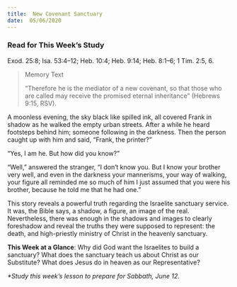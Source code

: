 ```yaml
---
title:  New Covenant Sanctuary
date:  05/06/2020
---
```


### Read for This Week’s Study
Exod. 25:8; Isa. 53:4–12; Heb. 10:4; Heb. 9:14; Heb. 8:1–6; 1 Tim. 2:5, 6.

> <p>Memory Text</p>
> “Therefore he is the mediator of a new covenant, so that those who are called may receive the promised eternal inheritance” (Hebrews 9:15, RSV).

A moonless evening, the sky black like spilled ink, all covered Frank in shadow as he walked the empty urban streets. After a while he heard footsteps behind him; someone following in the darkness. Then the person caught up with him and said, “Frank, the printer?”

“Yes, I am he. But how did you know?”

“Well,” answered the stranger, “I don’t know you. But I know your brother very well, and even in the darkness your mannerisms, your way of walking, your figure all reminded me so much of him I just assumed that you were his brother, because he told me that he had one.”

This story reveals a powerful truth regarding the Israelite sanctuary service. It was, the Bible says, a shadow, a figure, an image of the real. Nevertheless, there was enough in the shadows and images to clearly foreshadow and reveal the truths they were supposed to represent: the death, and high-priestly ministry of Christ in the heavenly sanctuary.

**This Week at a Glance**: Why did God want the Israelites to build a sanctuary? What does the sanctuary teach us about Christ as our Substitute? What does Jesus do in heaven as our Representative?

_*Study this week’s lesson to prepare for Sabbath, June 12._